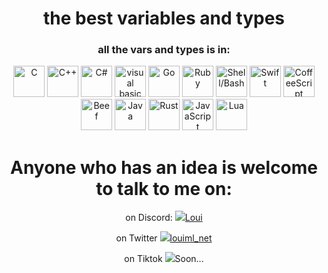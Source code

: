 <h1 align="center">the best variables and types</h1>
<h3 align="center">all the vars and types is in:</h3>
<div align="center">
<img alt="C" src="https://upload.wikimedia.org/wikipedia/commons/thumb/1/18/C_Programming_Language.svg/1200px-C_Programming_Language.svg.png" height=50 >
<img alt="C++" src="https://craftechgroup.com/wp-content/uploads/2018/09/1200px-ISO_C_Logo.svg_.png" height=50 >
<img alt="C#" src="https://res.cloudinary.com/teepublic/image/private/s--pBVb4Pp7--/t_Resized%20Artwork/c_fit,g_north_west,h_954,w_954/co_262c3a,e_outline:48/co_262c3a,e_outline:inner_fill:48/co_ffffff,e_outline:48/co_ffffff,e_outline:inner_fill:48/co_bbbbbb,e_outline:3:1000/c_mpad,g_center,h_1260,w_1260/b_rgb:eeeeee/c_limit,f_auto,h_630,q_90,w_630/v1571954737/production/designs/6458087_0.jpg" height=50 >
<img alt="visual basic .net" src="https://upload.wikimedia.org/wikipedia/commons/thumb/4/40/VB.NET_Logo.svg/1200px-VB.NET_Logo.svg.png" height=50 >
<img alt="Go" src="https://upload.wikimedia.org/wikipedia/commons/thumb/0/05/Go_Logo_Blue.svg/1200px-Go_Logo_Blue.svg.png" height=50 >
<img alt="Ruby" src="https://upload.wikimedia.org/wikipedia/commons/thumb/7/73/Ruby_logo.svg/1200px-Ruby_logo.svg.png" height=50 >
<img alt="Shell/Bash" src="https://mpng.subpng.com/20180808/ytw/kisspng-bash-shell-script-bourne-shell-scripting-language-create-and-delete-files-and-folders-in-bash-from-5b6ab0e6d589e2.2952756215337187588747.jpg" height=50 >
<img alt="Swift" src="https://developer.apple.com/swift/images/swift-og.png" height=50 >
<img alt="CoffeeScript" src="https://w7.pngwing.com/pngs/564/256/png-transparent-coffeescript-original-logo-icon-thumbnail.png" height=50 >
<img alt="Beef" src="https://www.beeflang.org/img/Beef384.png" height=50 >
<img alt="Java" src="https://codedocs.org/images/java.png" height=50 >
<img alt="Rust" src="https://upload.wikimedia.org/wikipedia/commons/thumb/d/d5/Rust_programming_language_black_logo.svg/1200px-Rust_programming_language_black_logo.svg.png" height=50 >
<img alt="JavaScript" src="https://i.pinimg.com/736x/5a/10/dc/5a10dc26f67f4217c22136dbd69dbc47--javascript-sticker.jpg" height=50 >
<img alt="Lua" src="https://upload.wikimedia.org/wikipedia/commons/thumb/c/cf/Lua-Logo.svg/1200px-Lua-Logo.svg.png" height=50 >
  <h2></h2>
</div>
<h1 align="center">Anyone who has an idea is welcome to talk to me on:</h1>
<div align="center">
<p>on Discord: <a href="https://discord.com/users/782591039256920074"><img src="https://cdn.discordapp.com/avatars/782591039256920074/6a563b0be30e6916bb15eaa156bd1c63.webp?size=24">Loui</a></p>
<p>on Twitter <a href="https://twitter.com/louiml_net"><img src="https://cdn.discordapp.com/avatars/782591039256920074/6a563b0be30e6916bb15eaa156bd1c63.webp?size=24">louiml_net</a></p>
<p>on Tiktok <a><img src="https://cdn.discordapp.com/avatars/782591039256920074/6a563b0be30e6916bb15eaa156bd1c63.webp?size=24">Soon...</a></p>
</div>
